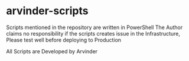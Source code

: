 # arvinder-scripts

Scripts mentioned in the repository are written in PowerShell
The Author claims no responsibility if the scripts creates issue in the Infrastructure, Please test well before deploying to Production

All Scripts are Developed by Arvinder
